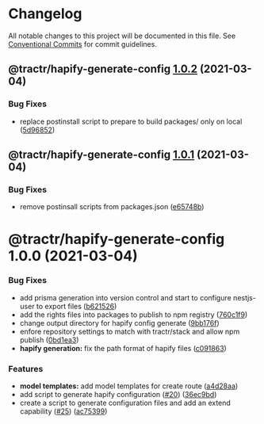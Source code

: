 # Changelog

All notable changes to this project will be documented in this file. See
[Conventional Commits](https://conventionalcommits.org) for commit guidelines.

## @tractr/hapify-generate-config [1.0.2](https://github.com/tractr/stack/compare/@tractr/hapify-generate-config@1.0.1...@tractr/hapify-generate-config@1.0.2) (2021-03-04)


### Bug Fixes

* replace postinstall script to prepare to build packages/ only on local ([5d96852](https://github.com/tractr/stack/commit/5d96852f2e753c78c62248c3f9846e6e0e94c07c))

## @tractr/hapify-generate-config [1.0.1](https://github.com/tractr/stack/compare/@tractr/hapify-generate-config@1.0.0...@tractr/hapify-generate-config@1.0.1) (2021-03-04)


### Bug Fixes

* remove postinsall scripts from packages.json ([e65748b](https://github.com/tractr/stack/commit/e65748b26a993f0e35bbec960907fcaaa5fe6270))

# @tractr/hapify-generate-config 1.0.0 (2021-03-04)


### Bug Fixes

* add prisma generation into version control and start to configure nestjs-user to export files ([b621526](https://github.com/tractr/stack/commit/b621526e2a9c7dc5ed5f0a88c8cabffb636c17f7))
* add the rights files into packages to publish to npm registry ([760c1f9](https://github.com/tractr/stack/commit/760c1f98da944f39f821c7d4e30847e229bba44d))
* change output directory for hapify config generate ([9bb176f](https://github.com/tractr/stack/commit/9bb176f4013817e7db2dddf032d8f92fd06e717a))
* enfore repository settings to match with tractr/stack and allow npm publish ([0bd1ea3](https://github.com/tractr/stack/commit/0bd1ea38f5c1fc5f88e5611b214de8418bd59bdc))
* **hapify generation:** fix the path format of hapify files ([c091863](https://github.com/tractr/stack/commit/c0918634696ff9848cb6803b8a3ea25daf3e2e92))


### Features

* **model templates:** add model templates for create route ([a4d28aa](https://github.com/tractr/stack/commit/a4d28aa52badebd88186158d51ffe78d4c514dbf))
* add script to generate hapify configuration ([#20](https://github.com/tractr/stack/issues/20)) ([36ec9bd](https://github.com/tractr/stack/commit/36ec9bdc73ba1ae3053db3e0c16c1e00b1e0a225))
* create a script to generate configuration files and add an extend capability ([#25](https://github.com/tractr/stack/issues/25)) ([ac75399](https://github.com/tractr/stack/commit/ac75399d87c67f2698946b584408e849fdb1a2f3))
